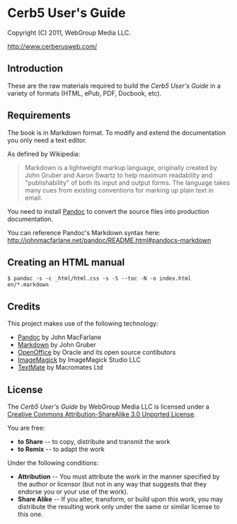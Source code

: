 # Cerb5 User's Guide #

Copyright (C) 2011, WebGroup Media LLC.

<http://www.cerberusweb.com/>

Introduction
------------

These are the raw materials required to build the _Cerb5 User's Guide_ in a variety of formats (HTML, ePub, PDF, Docbook, etc).

Requirements
------------

The book is in Markdown format.  To modify and extend the documentation you only need a text editor.

As defined by Wikipedia:

> Markdown is a lightweight markup language, originally created by John Gruber and Aaron Swartz to help maximum readability and "publishability" of both its input and output forms. The language takes many cues from existing conventions for marking up plain text in email.

You need to install [Pandoc](http://johnmacfarlane.net/pandoc/) to convert the source files into production documentation.

You can reference Pandoc's Markdown syntax here:
<http://johnmacfarlane.net/pandoc/README.html#pandocs-markdown>


Creating an HTML manual
-----------------------

	$ pandoc -s -c _html/html.css -s -S --toc -N -o index.html en/*.markdown


Credits
-------

This project makes use of the following technology:

* [Pandoc](http://johnmacfarlane.net/pandoc/) by John MacFarlane
* [Markdown](http://daringfireball.net/projects/markdown/) by John Gruber
* [OpenOffice](http://www.openoffice.org/) by Oracle and its open source contibutors
* [ImageMagick](http://www.imagemagick.org/) by ImageMagick Studio LLC
* [TextMate](http://macromates.com/) by Macromates Ltd

License
-------

The _Cerb5 User's Guide_ by WebGroup Media LLC is licensed under a [Creative Commons Attribution-ShareAlike 3.0 Unported License](http://creativecommons.org/licenses/by-sa/3.0/).

You are free:

* **to Share** -- to copy, distribute and transmit the work
* **to Remix** -- to adapt the work

Under the following conditions:

* **Attribution** -- You must attribute the work in the manner specified by the author or licensor (but not in any way that suggests that they endorse you or your use of the work).
* **Share Alike** -- If you alter, transform, or build upon this work, you may distribute the resulting work only under the same or similar license to this one.

